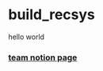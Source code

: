﻿# build_recsys

hello world

### [team notion page](https://www.notion.so/chanrankim/c9013228f63342b689a96e18c0db32c8?pvs=4)
